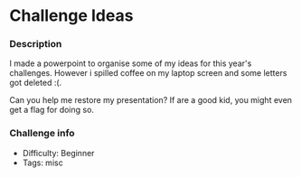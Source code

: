 # Challenge Ideas

### Description
I made a powerpoint to organise some of my ideas for this year's challenges. However i spilled coffee on my laptop screen and some letters got deleted :(.

Can you help me restore my presentation? If are a good kid, you might even get a flag for doing so.

### Challenge info
- Difficulty: Beginner
- Tags: misc

